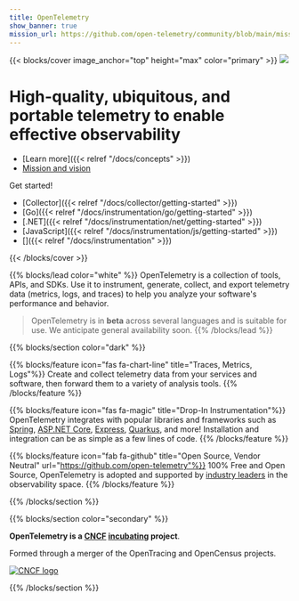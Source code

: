 ```yaml
---
title: OpenTelemetry
show_banner: true
mission_url: https://github.com/open-telemetry/community/blob/main/mission-vision-values.md#otel-mission-vision-and-values
---
```


{{< blocks/cover image_anchor="top" height="max" color="primary" >}}
<img src="/img/logos/opentelemetry-horizontal-color.svg" class="otel-logo" />
<h1>High-quality, ubiquitous, and portable telemetry to enable effective observability</h1>

<div class="l-primary-buttons mt-5">

- [Learn more]({{< relref "/docs/concepts" >}})
- <a href="{{<param mission_url >}}" target="_blank" rel="noopener">Mission and vision</a>
</div>

<div class="h3 mt-4">Get started!</div>
<div class="l-get-started-buttons">

- [Collector]({{< relref "/docs/collector/getting-started" >}})
- [Go]({{< relref "/docs/instrumentation/go/getting-started" >}})
- [.NET]({{< relref "/docs/instrumentation/net/getting-started" >}})
- [JavaScript]({{< relref "/docs/instrumentation/js/getting-started" >}})
- [<i class="fas fa-ellipsis-h"></i>]({{< relref "/docs/instrumentation" >}})
</div>
{{< /blocks/cover >}}

{{% blocks/lead color="white" %}}
OpenTelemetry is a collection of tools, APIs, and SDKs. Use it to instrument,
generate, collect, and export telemetry data (metrics, logs, and traces) to
help you analyze your software's performance and behavior.

> OpenTelemetry is in **beta** across several languages and is suitable for use.
We anticipate general availability soon.
{{% /blocks/lead %}}

{{% blocks/section color="dark" %}}

{{% blocks/feature icon="fas fa-chart-line" title="Traces, Metrics, Logs"%}}
Create and collect telemetry data from your services and software, then forward them to a variety of analysis tools.
{{% /blocks/feature %}}

{{% blocks/feature icon="fas fa-magic" title="Drop-In Instrumentation"%}}
OpenTelemetry integrates with popular libraries and frameworks such as [Spring](https://spring.io/), [ASP.NET Core](https://docs.microsoft.com/aspnet/core), [Express](https://expressjs.com/), [Quarkus](https://quarkus.io/), and more! Installation and integration can be as simple as a few lines of code.
{{% /blocks/feature %}}

{{% blocks/feature icon="fab fa-github" title="Open Source, Vendor Neutral" url="https://github.com/open-telemetry"%}}
100% Free and Open Source, OpenTelemetry is adopted and supported by [industry leaders](/vendors) in the observability space.
{{% /blocks/feature %}}

{{% /blocks/section %}}

{{% blocks/section color="secondary" %}}
<div id="cncf">

**OpenTelemetry is a [CNCF][] [incubating][] project**.

Formed through a merger of the OpenTracing and OpenCensus projects.

[![CNCF logo][]][CNCF]

[CNCF]: https://cncf.io/
[CNCF logo]: /img/logos/cncf-white.svg
[incubating]: https://www.cncf.io/projects/
</div>
{{% /blocks/section %}}
